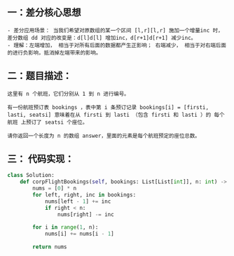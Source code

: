 ## 一：差分核心思想
    - 差分应用场景： 当我们希望对原数组的某一个区间 [l,r][l,r] 施加一个增量inc 时，差分数组 dd 对应的改变是：d[l]d[l] 增加inc，d[r+1]d[r+1] 减少inc。
    - 理解：左端增加， 相当于对所有后面的数据都产生正影响； 右端减少， 相当于对右端后面的进行负影响，抵消掉左端带来的影响。

## 二：题目描述：
```angular2html
这里有 n 个航班，它们分别从 1 到 n 进行编号。

有一份航班预订表 bookings ，表中第 i 条预订记录 bookings[i] = [firsti, lasti, seatsi] 意味着在从 firsti 到 lasti （包含 firsti 和 lasti ）的 每个航班 上预订了 seatsi 个座位。

请你返回一个长度为 n 的数组 answer，里面的元素是每个航班预定的座位总数。
```

## 三： 代码实现： 
```python
class Solution:
    def corpFlightBookings(self, bookings: List[List[int]], n: int) -> List[int]:
        nums = [0] * n
        for left, right, inc in bookings:
            nums[left - 1] += inc
            if right < n:
                nums[right] -= inc
    
        for i in range(1, n):
            nums[i] += nums[i - 1]
        
        return nums
```



